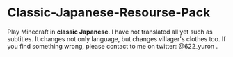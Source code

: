 # Classic-Japanese-Resourse-Pack
Play Minecraft in **classic Japanese**.
I have not translated all yet such as subtitles.
It changes not only language, but changes villager's clothes too.
If you find something wrong, please contact to me on twitter: @622_yuron .
